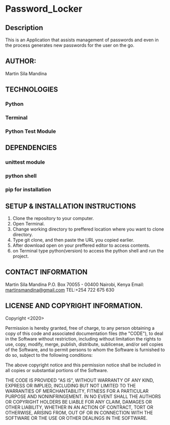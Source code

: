 # Password_Locker
## Description
This is an Application that assists management of passwords and even in the process generates new passwords for the user on the go.
## AUTHOR:
Martin Sila Mandina
## TECHNOLOGIES
### Python
### Terminal
### Python Test Module
## DEPENDENCIES
### unittest module 
### python shell
### pip for installation
## SETUP & INSTALLATION INSTRUCTIONS
1. Clone the repository to your computer.
2. Open Terminal.
3. Change working directory to preffered location where you want to clone directory.
4. Type git clone, and then paste the URL you copied earlier.
5. After download open on your preffered editor to access contents.
6. on Terminal type python(version) to access the python shell and run the project.
## CONTACT INFORMATION
Martin Sila Mandina
P.O. Box 70055 - 00400 Nairobi, Kenya
Email: martinsmandina@gmail.com
TEL:+254 722 675 630
## LICENSE AND COPYRIGHT INFORMATION.
Copyright <2020> <Martin Sila Mandina>

Permission is hereby granted, free of charge, to any person obtaining a copy of this code and associated documentation files (the "CODE"), to deal in the Software without restriction, including without limitation the rights to use, copy, modify, merge, publish, distribute, sublicense, and/or sell copies of the Software, and to permit persons to whom the Software is furnished to do so, subject to the following conditions:

The above copyright notice and this permission notice shall be included in all copies or substantial portions of the Software.

THE CODE IS PROVIDED "AS IS", WITHOUT WARRANTY OF ANY KIND, EXPRESS OR IMPLIED, INCLUDING BUT NOT LIMITED TO THE WARRANTIES OF MERCHANTABILITY, FITNESS FOR A PARTICULAR PURPOSE AND NONINFRINGEMENT. IN NO EVENT SHALL THE AUTHORS OR COPYRIGHT HOLDERS BE LIABLE FOR ANY CLAIM, DAMAGES OR OTHER LIABILITY, WHETHER IN AN ACTION OF CONTRACT, TORT OR OTHERWISE, ARISING FROM, OUT OF OR IN CONNECTION WITH THE SOFTWARE OR THE USE OR OTHER DEALINGS IN THE SOFTWARE.
